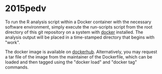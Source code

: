 2015pedv
========

To run the R analysis script within a Docker container with the
necessary software environment, simply execute the run-scripts script
from the root directory of this git repository on a system with
[docker](https://docker.com) installed. The analysis output will be
placed in a time-stamped directory that begins with "work".

The docker image is available on
[dockerhub](https://dockerhub.com). Alternatively, you may request a
tar file of the image from the maintainer of the Dockerfile, which can
be loaded and then tagged using the "docker load" and "docker tag"
commands.

